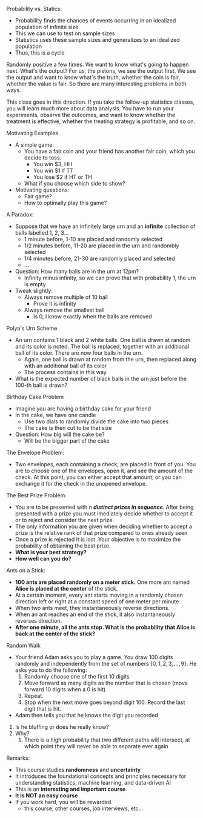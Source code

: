 Probability vs. Statics:
- Probability finds the chances of events occurring in an idealized population of infinite size
- This we can use to test on sample sizes
- Statistics uses these sample sizes and generalizes to an idealized population
- Thus, this is a cycle

Randomly positive a few times. We want to know what's going to happen next. What's the output? For us, the pistons, we see the output first. We see the output and want to know what's the truth, whether the coin is fair, whether the value is fair. So there are many interesting problems in both ways. 

This class goes in this direction. If you take the follow-up statistics classes, you will learn much more about data analysis. You have to run your experiments, observe the outcomes, and want to know whether the treatment is effective, whether the treating strategy is profitable, and so on.

Motivating Examples
- A simple game:
	- You have a fair coin and your friend has another fair coin, which you decide to toss.
		- You win $3, HH
		- You win $1 if TT
		- You lose $2 if HT or TH
	- What if you choose which side to show?
- Motivating questions:
	- Fair game?
	- How to optimally play this game?

A Paradox:
- Suppose that we have an infinitely large urn and an **infinite** collection of balls labelled 1, 2, 3...
	- 1 minute before, 1-10 are placed and randomly selected
	- 1/2 minutes before, 11-20 are placed in the urn and randombly selected
	- 1/4 minutes before, 21-30 are randomly placed and selected
	- ...
- Question: How many balls are in the urn at 12pm?
	- Infinity minus infinity, so we can prove that with probability 1, the urn is empty
- Tweak slightly:
	- Always remove multiple of 10 ball
		- Prove it is infinity
	- Always remove the smallest ball
		- Is 0, I know exactly when the balls are removed

Polya's Urn Scheme
- An urn contains 1 black and 2 white balls. One ball is drawn at random and its color is noted. The ball is replaced, together with an additional ball of its color. There are now four balls in the urn.
	- Again, one ball is drawn at random from the urn, then replaced along with an additional ball of its color
	- The process contains in this way
- What is the expected number of black balls in the urn just before the 100-th ball is drawn?

Birthday Cake Problem
- Imagine you are having a birthday cake for your friend
- In the cake, we have one candle
	- Use two dials to randomly divide the cake into two pieces
	- The cake is then cut to be that size
- Question: How big will the cake be?
	- Will be the bigger part of the cake

The Envelope Problem:
- Two envelopes, each containing a check, are placed in front of you. You are to choose one of the envelopes, open it, and see the amount of the check. At this point, you can either accept that amount, or you can exchange it for the check in the unopened envelope.

The Best Prize Problem:
- You are to be presented with *n **distinct prizes in sequence***. After being presented with a prize you must imediately decide whether to accept it or to reject and consider the next prize.
- The only information you are given when deciding whether to accept a prize is the relative rank of that prize compared to ones already seen
- Once a prize is rejected it is lost. Your objective is to maximize the probability of obtaining the best prize.
- **What is your best strategy?**
- **How well can you do?**

Ants on a Stick:
- **100 ants are placed randomly on a meter stick.** One more ant named **Alice is placed at the center** of the stick.
- At a certain moment, every ant starts moving in a randomly chosen direction left or right at a constant speed of one meter per minute
- When two ants meet, they instantaneously reverse directions.
- When an ant reaches an end of the stick, it also instantaneously reverses direction.
- **After one minute, all the ants stop. What is the probability that Alice is back at the center of the stick?**

Random Walk
- Your friend Adam asks you to play a game. You draw 100 digits randomly and independently from the set of numbers $\{0,1,2,3,...,9\}$. He asks you to do the following:
	1. Randomly choose one of the first 10 digits
	2. Move forward as many digits as the number that is chosen (move forward 10 digits when a 0 is hit)
	3. Repeat.
	4. Stop when the next move goes beyond digit 100. Record the last digit that is hit.
- Adam then tells you that he knows the digit you recorded
1. Is he bluffing or does he really know?
2. Why?
	1. There is a high probability that two different paths will intersect, at which point they will never be able to separate ever again

Remarks:
- This course studies **randomness** and **uncertainty**
- It introduces the foundational concepts and principles necessary for understanding statistics, machine learning, and data-driven AI
- This is an **interesting and important course**
- **It is NOT an easy course**
- If you work hard, you will be rewarded
	- this course, other courses, job interviews, etc...